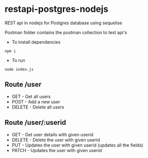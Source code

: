 # restapi-postgres-nodejs
REST api in nodejs for Postgres database using sequelise

Postman folder contains the postman collection to test api's

- To install dependencies
```
npm i
```

- To run
```
node index.js
```

## Route /user
- GET     - Get all users
- POST    - Add a new user
- DELETE  - Delete all users


## Route /user/:userid
- GET      - Get user details with given userid
- DELETE   - Delete the user with given userid
- PUT      - Updates the user with given userid (updates all the fields)
- PATCH    - Updates the user with given userid 
